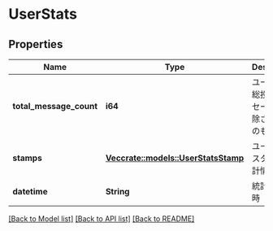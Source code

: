 # UserStats

## Properties

Name | Type | Description | Notes
------------ | ------------- | ------------- | -------------
**total_message_count** | **i64** | ユーザーの総投稿メッセージ数(削除されたものも含む) | 
**stamps** | [**Vec<crate::models::UserStatsStamp>**](UserStatsStamp.md) | ユーザーのスタンプ統計情報 | 
**datetime** | **String** | 統計情報日時 | 

[[Back to Model list]](../README.md#documentation-for-models) [[Back to API list]](../README.md#documentation-for-api-endpoints) [[Back to README]](../README.md)


